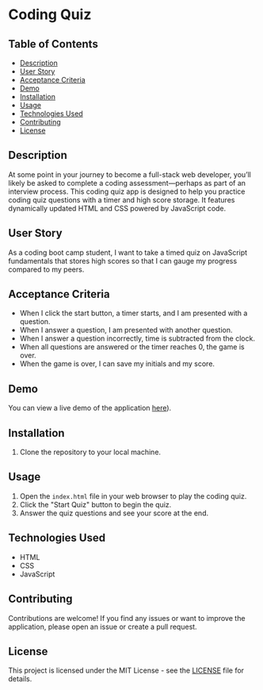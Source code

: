 # Coding Quiz

## Table of Contents
- [Description](#description)
- [User Story](#user-story)
- [Acceptance Criteria](#acceptance-criteria)
- [Demo](#demo)
- [Installation](#installation)
- [Usage](#usage)
- [Technologies Used](#technologies-used)
- [Contributing](#contributing)
- [License](#license)

## Description
At some point in your journey to become a full-stack web developer, you’ll likely be asked to complete a coding assessment—perhaps as part of an interview process. This coding quiz app is designed to help you practice coding quiz questions with a timer and high score storage. It features dynamically updated HTML and CSS powered by JavaScript code.

## User Story
As a coding boot camp student, I want to take a timed quiz on JavaScript fundamentals that stores high scores so that I can gauge my progress compared to my peers.

## Acceptance Criteria
- When I click the start button, a timer starts, and I am presented with a question.
- When I answer a question, I am presented with another question.
- When I answer a question incorrectly, time is subtracted from the clock.
- When all questions are answered or the timer reaches 0, the game is over.
- When the game is over, I can save my initials and my score.

## Demo
You can view a live demo of the application [here](https://jmckenna01.github.io/Coding-Quiz-App/)).

## Installation
1. Clone the repository to your local machine.


## Usage
1. Open the `index.html` file in your web browser to play the coding quiz.
2. Click the "Start Quiz" button to begin the quiz.
3. Answer the quiz questions and see your score at the end.

## Technologies Used
- HTML
- CSS
- JavaScript

## Contributing
Contributions are welcome! If you find any issues or want to improve the application, please open an issue or create a pull request.

## License
This project is licensed under the MIT License - see the [LICENSE](LICENSE) file for details.

